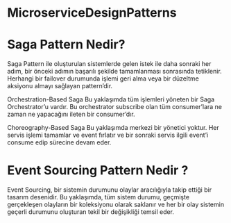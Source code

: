 # MicroserviceDesignPatterns

# Saga Pattern Nedir?
Saga Pattern ile oluşturulan sistemlerde gelen istek ile daha sonraki her adım, bir önceki adımın başarılı şekilde tamamlanması sonrasında tetiklenir. Herhangi bir failover durumunda işlemi geri alma veya bir düzeltme aksiyonu almayı sağlayan pattern’dir.

Orchestration-Based Saga
Bu yaklaşımda tüm işlemleri yöneten bir Saga Orchestrator’u vardır. Bu orchestrator subscribe olan tüm consumer’lara ne zaman ne yapacağını ileten bir consumer’dır.

Choreography-Based Saga
Bu yaklaşımda merkezi bir yönetici yoktur. Her servis işlemi tamamlar ve event fırlatır ve bir sonraki servis ilgili event’i consume edip sürecine devam eder.

# Event Sourcing Pattern Nedir ?
Event Sourcing, bir sistemin durumunu olaylar aracılığıyla takip ettiği bir tasarım desenidir. Bu yaklaşımda, tüm sistem durumu, geçmişte gerçekleşen olayların bir koleksiyonu olarak saklanır ve her bir olay sistemin geçerli durumunu oluşturan tekil bir değişikliği temsil eder.
